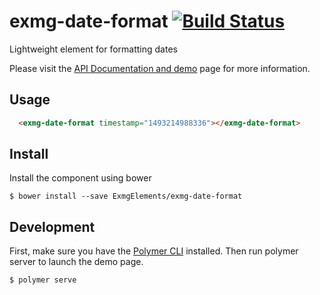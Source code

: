 # exmg-date-format [![Build Status](https://travis-ci.org/ExmgElements/exmg-date-format.svg?branch=master)](https://travis-ci.org/ExmgElements/exmg-date-format)

Lightweight element for formatting dates

Please visit the [API Documentation and demo](http://ExmgElements.github.io/exmg-date-format/) page for more information.

## Usage

```html
  <exmg-date-format timestamp="1493214988336"></exmg-date-format>
```

## Install

Install the component using bower

```
$ bower install --save ExmgElements/exmg-date-format
```

## Development

First, make sure you have the [Polymer CLI](https://www.npmjs.com/package/polymer-cli) installed. Then run polymer server to launch the demo page.

```
$ polymer serve
```
